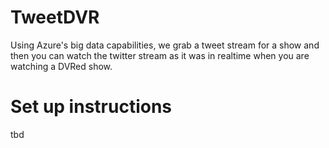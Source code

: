 # TweetDVR
Using Azure's big data capabilities, we grab a tweet stream for a show and then you can watch the twitter stream as it was in realtime when you are watching a DVRed show.

# Set up instructions 
 tbd   
